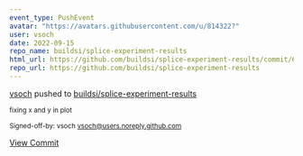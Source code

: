 ```yaml
---
event_type: PushEvent
avatar: "https://avatars.githubusercontent.com/u/814322?"
user: vsoch
date: 2022-09-15
repo_name: buildsi/splice-experiment-results
html_url: https://github.com/buildsi/splice-experiment-results/commit/63c610253844061448b0df030a3aca11fe1d323b
repo_url: https://github.com/buildsi/splice-experiment-results
---
```


<a href='https://github.com/vsoch' target='_blank'>vsoch</a> pushed to <a href='https://github.com/buildsi/splice-experiment-results' target='_blank'>buildsi/splice-experiment-results</a>

<small>fixing x and y in plot

Signed-off-by: vsoch <vsoch@users.noreply.github.com></small>

<a href='https://github.com/buildsi/splice-experiment-results/commit/63c610253844061448b0df030a3aca11fe1d323b' target='_blank'>View Commit</a>